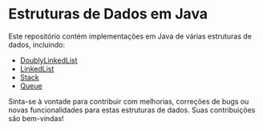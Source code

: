 # Estruturas de Dados em Java

Este repositório contém implementações em Java de várias estruturas de dados, incluindo:
- [DoublyLinkedList](./DoublyLinkedList)
- [LinkedList](./LinkedList)
- [Stack](./Stack)
- [Queue](./Queue)

Sinta-se à vontade para contribuir com melhorias, correções de bugs ou novas funcionalidades para estas estruturas de dados. Suas contribuições são bem-vindas!